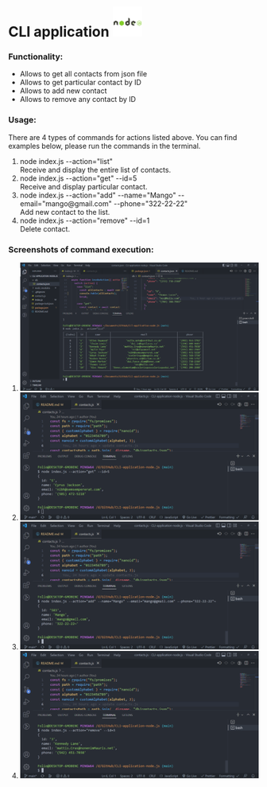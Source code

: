 # CLI application <img src="https://github.com/devicons/devicon/blob/master/icons/nodejs/nodejs-original-wordmark.svg" title="NodeJS" alt="NodeJS" width="60" />&nbsp;&nbsp;

<h3>Functionality:</h3>
<ul>
<li>Allows to get all contacts from json file</li>
<li>Allows to get particular contact by ID</li>
<li>Allows to add new contact</li>
<li>Allows to remove any contact by ID</li>
</ul>

<h3>Usage:</h3>
<p>There are 4 types of commands for actions listed above. You can find examples below, please run the commands in the terminal. </p>
<ol>
<li>node index.js --action="list"<br>Receive and display the entire list of contacts.</br></li>
<li>node index.js --action="get" --id=5<br>Receive and display particular contact.</br></li>
<li>node index.js --action="add" --name="Mango" --email="mango@gmail.com" --phone="322-22-22"<br>Add new contact to the list.</br></li>
<li>node index.js --action="remove" --id=1<br>Delete contact.</br></li>
</ol>

<h3>Screenshots of command execution:</h3>
<ol>
<li><img src="./screenshots/first.png" width="500" alt="first command"></li>
<li><img src="./screenshots/second.png" width="500" alt="second command"></li>
<li><img src="./screenshots/third.png" width="500" alt="third command"></li>
<li><img src="./screenshots/fourth.png" width="500" alt="fourth command"></li>
</ol>
<!-- ![alt text](./screenShots/image_2023-01-30_23-39-23.png) -->
